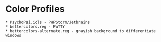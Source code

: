 # Color Profiles

    * PsychoPsi.icls - PHPStorm/Jetbrains
    * bettercolors.reg - PuTTY
    * bettercolors-alternate.reg - grayish background to differentiate windows